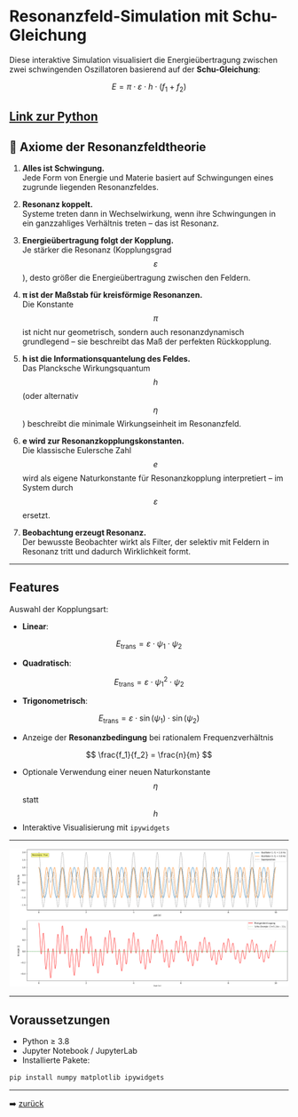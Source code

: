 # Resonanzfeld-Simulation mit Schu-Gleichung

Diese interaktive Simulation visualisiert die Energieübertragung zwischen zwei schwingenden Oszillatoren basierend auf der **Schu-Gleichung**:

$$
E = \pi \cdot \varepsilon \cdot h \cdot (f_1 + f_2)
$$

[Link zur Python](../../simulationen/resonanzfeld/simulation_resonanzfeldtheorie.py)
---

## 🧭 Axiome der Resonanzfeldtheorie

1. **Alles ist Schwingung.**  
   Jede Form von Energie und Materie basiert auf Schwingungen eines zugrunde liegenden Resonanzfeldes.

2. **Resonanz koppelt.**  
   Systeme treten dann in Wechselwirkung, wenn ihre Schwingungen in ein ganzzahliges Verhältnis treten – das ist Resonanz.

3. **Energieübertragung folgt der Kopplung.**  
   Je stärker die Resonanz (Kopplungsgrad $$\varepsilon$$), desto größer die Energieübertragung zwischen den Feldern.

4. **π ist der Maßstab für kreisförmige Resonanzen.**  
   Die Konstante $$\pi$$ ist nicht nur geometrisch, sondern auch resonanzdynamisch grundlegend – sie beschreibt das Maß der perfekten Rückkopplung.

5. **h ist die Informationsquantelung des Feldes.**  
   Das Plancksche Wirkungsquantum $$h$$ (oder alternativ $$\eta$$) beschreibt die minimale Wirkungseinheit im Resonanzfeld.

6. **e wird zur Resonanzkopplungskonstanten.**  
   Die klassische Eulersche Zahl $$e$$ wird als eigene Naturkonstante für Resonanzkopplung interpretiert – im System durch $$\varepsilon$$ ersetzt.

7. **Beobachtung erzeugt Resonanz.**  
   Der bewusste Beobachter wirkt als Filter, der selektiv mit Feldern in Resonanz tritt und dadurch Wirklichkeit formt.

---

## Features

Auswahl der Kopplungsart:

- **Linear**:  
  
$$
E_\mathrm{trans} = \varepsilon \cdot \psi_1 \cdot \psi_2
$$
	
- **Quadratisch**:  
    
$$
E_\mathrm{trans} = \varepsilon \cdot \psi_1^2 \cdot \psi_2
$$
- **Trigonometrisch**:  
    
$$
E_\mathrm{trans} = \varepsilon \cdot \sin(\psi_1) \cdot \sin(\psi_2)
$$

- Anzeige der **Resonanzbedingung** bei rationalem Frequenzverhältnis  
  
$$
\frac{f_1}{f_2} = \frac{n}{m}
$$

- Optionale Verwendung einer neuen Naturkonstante $$\eta$$ statt $$h$$  
- Interaktive Visualisierung mit `ipywidgets`

---

<p align="center">
  <img src="bilder/simulation_rft.png" alt="RFT" width="600"/>
</p>

---

## Voraussetzungen

- Python ≥ 3.8  
- Jupyter Notebook / JupyterLab  
- Installierte Pakete:

```bash
pip install numpy matplotlib ipywidgets
```

---

➡️ [zurück](../README.md)
